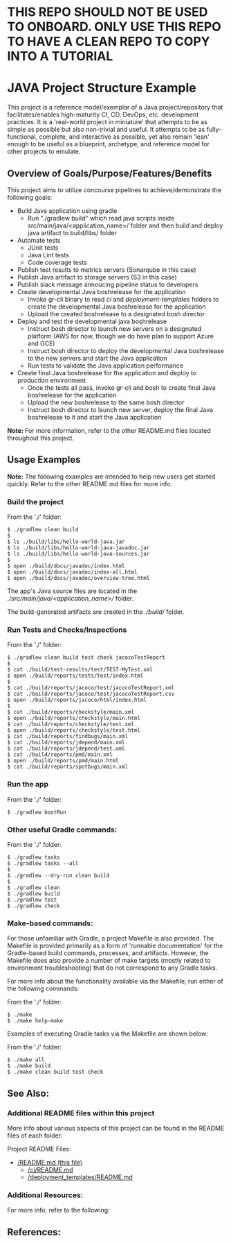 # THIS REPO SHOULD NOT BE USED TO ONBOARD. ONLY USE THIS REPO TO HAVE A CLEAN REPO TO COPY INTO A TUTORIAL 

# JAVA Project Structure Example


This project is a reference model/exemplar of a Java project/repository
that facilitates/enables high-maturity CI, CD, DevOps, etc. development practices.
It is a 'real-world project in miniature' that attempts to be as simple as possible but also non-trivial and useful.
It attempts to be as fully-functional, complete, and interactive as possible,
yet also remain 'lean' enough to be useful as a blueprint, archetype, and reference model for other projects to emulate.


## Overview of Goals/Purpose/Features/Benefits

This project aims to utilize concourse pipelines to achieve/demonstrate the following goals:

- Build Java application using gradle
    - Run "./gradlew build" which read java scripts inside src/main/java/<application_name>/ folder and then build and deploy java artifact to build/libs/ folder
- Automate tests
    - JUnit tests
    - Java Lint tests
    - Code coverage tests
- Publish test results to metrics servers (Sonarqube in this case)
- Publish Java artifact to storage servers (S3 in this case)
- Publish slack message annoucing pipeline status to developers
- Create developmental Java boshrelease for the application
    - Invoke gr-cli binary to read *ci* and *deployment-templates* folders to create the developmental Java boshrelease for the application
    - Upload the created boshrelease to a designated bosh director
- Deploy and test the developmental java boshrelease
    - Instruct bosh director to launch new servers on a designated platform (AWS for now, though we do have plan to support Azure and GCE)
    - Instruct bosh director to deploy the developmental Java boshrelease to the new servers and start the Java application
    - Run tests to validate the Java application performance
- Create final Java boshrelease for the application and deploy to production environment
    - Once the tests all pass, invoke gr-cli and bosh to create final Java boshrelease for the application
    - Upload the new boshrelease to the same bosh director
    - Instruct bosh director to launch new server, deploy the final Java boshrelease to it and start the Java application

**Note:** For more information, refer to the other README.md files located throughout this project.


## Usage Examples

**Note:** The following examples are intended to help new users get started quickly.
Refer to the other README.md files for more info.

### Build the project

From the './' folder:
```
$ ./gradlew clean build
$
$ ls ./build/libs/hello-world-java.jar
$ ls ./build/libs/hello-world-java-javadoc.jar
$ ls ./build/libs/hello-world-java-sources.jar
$
$ open ./build/docs/javadoc/index.html
$ open ./build/docs/javadoc/index-all.html
$ open ./build/docs/javadoc/overview-tree.html
```

The app's Java source files are located in the
*./src/main/java/<application_name>/* folder.

The build-generated artifacts are created in the *./build/* folder.


### Run Tests and Checks/Inspections

From the './' folder:
```
$ ./gradlew clean build test check jacocoTestReport
$
$ cat ./build/test-results/test/TEST-MyTest.xml
$ open ./build/reports/tests/test/index.html
$
$ cat ./build/reports/jacoco/test/jacocoTestReport.xml
$ cat ./build/reports/jacoco/test/jacocoTestReport.csv
$ open ./build/reports/jacoco/html/index.html
$
$ cat ./build/reports/checkstyle/main.xml
$ open ./build/reports/checkstyle/main.html
$ cat ./build/reports/checkstyle/test.xml
$ open ./build/reports/checkstyle/test.html
$ cat ./build/reports/findbugs/main.xml
$ cat ./build/reports/jdepend/main.xml
$ cat ./build/reports/jdepend/test.xml
$ cat ./build/reports/pmd/main.xml
$ open ./build/reports/pmd/main.html
$ cat ./build/reports/spotbugs/main.xml
```


### Run the app

From the './' folder:
```
$ ./gradlew bootRun
```

### Other useful Gradle commands:

From the './' folder:
```
$ ./gradlew tasks
$ ./gradlew tasks --all
$
$ ./gradlew --dry-run clean build
$
$ ./gradlew clean
$ ./gradlew build
$ ./gradlew test
$ ./gradlew check
```

### Make-based commands:

For those unfamiliar with Gradle, a project Makefile is also provided.
The Makefile is provided primarily as a form of 'runnable documentation'
for the Gradle-based build commands, processes, and artifacts.
However, the Makefile does also provide a number of make targets
(mostly related to environment troubleshooting)
that do not correspond to any Gradle tasks.

For more info about the functionality available via the Makefile,
run either of the following commands:

From the './' folder:
```
$ ./make
$ ./make help-make
```

Examples of executing Gradle tasks via the Makefile are shown below:

From the './' folder:
```
$ ./make all
$ ./make build
$ ./make clean build test check
```


## See Also:


### Additional README files within this project

More info about various aspects of this project can be found in the README files of each folder:

Project README Files:
- [/README.md (this file)](./README.md)
    - [/ci/README.md](./ci/README.md)
    - [/deployment_templates/README.md](./deployment_templates/README.md)


### Additional Resources:

For more info, refer to the following:

References:
-
